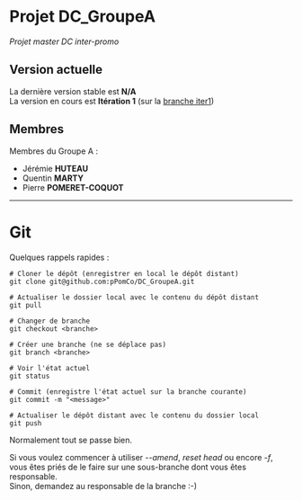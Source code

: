 # Projet DC_GroupeA
*Projet master DC inter-promo*



## Version actuelle

La dernière version stable est **N/A**  
La version en cours est **Itération 1** (sur la [branche iter1](#))  


## Membres

Membres du Groupe A :

 - Jérémie **HUTEAU**
 - Quentin **MARTY**
 - Pierre **POMERET-COQUOT**





---

# Git

Quelques rappels rapides :

	# Cloner le dépôt (enregistrer en local le dépôt distant)
	git clone git@github.com:pPomCo/DC_GroupeA.git
	
	# Actualiser le dossier local avec le contenu du dépôt distant
	git pull
	
	# Changer de branche
	git checkout <branche>
	
	# Créer une branche (ne se déplace pas)
	git branch <branche>
	
	# Voir l'état actuel
	git status
	
	# Commit (enregistre l'état actuel sur la branche courante)
	git commit -m "<message>"
	
	# Actualiser le dépôt distant avec le contenu du dossier local
	git push

Normalement tout se passe bien.

Si vous voulez commencer à utiliser *--amend*, *reset head* ou encore *-f*, vous êtes priés de le faire
sur une sous-branche dont vous êtes responsable.  
Sinon, demandez au responsable de la branche :-)


	
